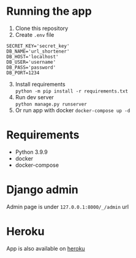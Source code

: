 # Running the app
1. Clone this repository
2. Create `.env` file
```
SECRET_KEY='secret_key'
DB_NAME='url_shortener'
DB_HOST='localhost'
DB_USER='username'
DB_PASS='password'
DB_PORT=1234
```
3. Install requirements  
`python -m pip install -r requirements.txt`
4. Run dev server  
`python manage.py runserver`
5. Or run app with docker
`docker-compose up -d`

# Requirements
- Python 3.9.9
- docker
- docker-compose

# Django admin
Admin page is under `127.0.0.1:8000/_/admin` url

# Heroku
App is also available on [heroku](https://gasper-url-shortener.herokuapp.com/)

